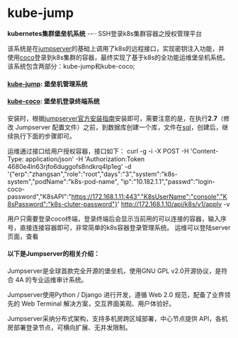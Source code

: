 # kube-jump
**kubernetes集群堡垒机系统**
--·· SSH登录k8s集群容器之授权管理平台

该系统是在[jumpserver](https://github.com/jumpserver/jumpserver)的基础上调用了k8s的远程接口，实现密钥注入功能，并使用[coco](https://github.com/jumpserver/coco)登录到k8s集群的容器，最终实现了基于k8s的全功能运维堡垒机系统。
该系统包含两部分：kube-jump和kube-coco;

#### [kube-jump](https://github.com/Flamingo-Team/kube-jump.git): 堡垒机管理系统
#### [kube-coco](https://github.com/Flamingo-Team/kube-coco.git): 堡垒机登录终端系统

安装时，根据[jumpserver官方安装指南](http://docs.jumpserver.org/zh/docs/step_by_step.html#jumpserver)安装即可，需要注意的是，在执行**2.7**（修改 Jumpserver 配置文件）之前，到数据库创建一个库，文件在[sql](https://github.com/Flamingo-Team/kube-jump/blob/master/jumpserver/utils/K8S_k8skeyinfo.sql)，创建后，继续执行下面的步骤即可。

运维通过接口给用户授权容器，接口如下：
curl -g -i -X POST  -H 'Content-Type: application/json' -H 'Authorization:Token 4680e4ln63rjfo6duggofs8ndkrq4lp1eg' -d  '{"erp":"zhangsan","role":"root","days":"3","system":"k8s-system","podName":"k8s-pod-name", "ip":"10.182.1.1","passwd":"login-coco-password","K8sAPI":"https://172.168.1.11:443","K8sUserName":"console","K8sPassword":"k8s-cluter-password"}' http://172.168.1.10/api/k8s/v1/apply -v

用户只需要登录coco终端，登录终端后会显示当前用的可以连接的容器，输入序号，直接连接容器即可，非常简单的k8s容器登录管理系统。
运维可以登陆server页面，查看

#### 以下是Jumpserver的相关介绍：

Jumpserver是全球首款完全开源的堡垒机，使用GNU GPL v2.0开源协议，是符合 4A 的专业运维审计系统。

Jumpserver使用Python / Django 进行开发，遵循 Web 2.0 规范，配备了业界领先的 Web Terminal 解决方案，交互界面美观、用户体验好。

Jumpserver采纳分布式架构，支持多机房跨区域部署，中心节点提供 API，各机房部署登录节点，可横向扩展、无并发限制。
